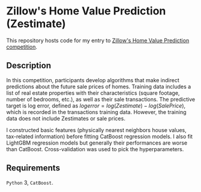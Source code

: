 # Zillow's Home Value Prediction (Zestimate) #
This repository hosts code for my entry to [Zillow's Home Value Prediction competition](https://www.kaggle.com/c/zillow-prize-1). 

## Description ##
In this competition, participants develop algorithms that make indirect predictions about the future sale prices of homes. Training data includes a list of real estate properties with their characteristics (square footage, number of bedrooms, etc.), as well as their sale transactions. The predictive target is log error, defined as $logerror=log(Zestimate)−log(SalePrice)$, which is recorded in the transactions training data. However, the training data does not include Zestimates or sale prices. 

I constructed basic features (physically nearest neighbors house values, tax-related information) before fitting CatBoost regression models. I also fit LightGBM regression models but generally their performances are worse than CatBoost. Cross-validation was used to pick the hyperparameters. 

## Requirements ##
`Python` 3, `CatBoost`. 